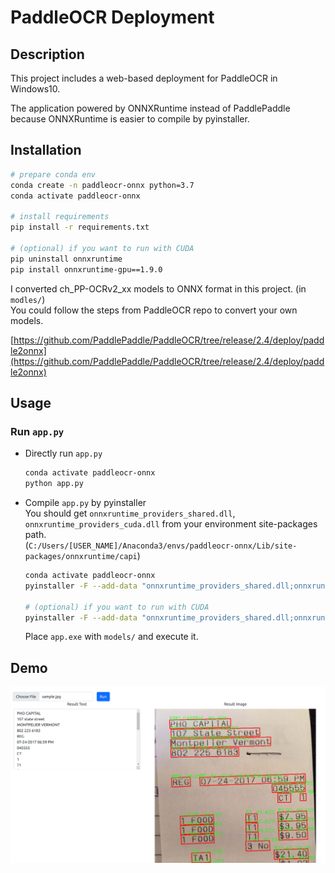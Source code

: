 # PaddleOCR Deployment
## Description
This project includes a web-based deployment for PaddleOCR in Windows10.

The application powered by ONNXRuntime instead of PaddlePaddle because ONNXRuntime is easier to compile by pyinstaller.

## Installation
```bash
# prepare conda env
conda create -n paddleocr-onnx python=3.7
conda activate paddleocr-onnx

# install requirements
pip install -r requirements.txt

# (optional) if you want to run with CUDA
pip uninstall onnxruntime
pip install onnxruntime-gpu==1.9.0
```

I converted ch_PP-OCRv2_xx models to ONNX format in this project. (in `modles/`)  
You could follow the steps from PaddleOCR repo to convert your own models.

[https://github.com/PaddlePaddle/PaddleOCR/tree/release/2.4/deploy/paddle2onnx](https://github.com/PaddlePaddle/PaddleOCR/tree/release/2.4/deploy/paddle2onnx)

## Usage
### Run `app.py`
- Directly run `app.py`
    ```bash
    conda activate paddleocr-onnx
    python app.py
    ```
- Compile `app.py` by pyinstaller  
    You should get `onnxruntime_providers_shared.dll`, `onnxruntime_providers_cuda.dll` from your environment site-packages path.  
    (`C:/Users/[USER_NAME]/Anaconda3/envs/paddleocr-onnx/Lib/site-packages/onnxruntime/capi`)

    ```bash
    conda activate paddleocr-onnx
    pyinstaller -F --add-data "onnxruntime_providers_shared.dll;onnxruntime/capi" --add-data "static/main.js;static" --add-data "templates/index.html;templates" app.py
 
    # (optional) if you want to run with CUDA
    pyinstaller -F --add-data "onnxruntime_providers_shared.dll;onnxruntime/capi" ----add-data "onnxruntime_providers_cuda.dll;onnxruntime/capi" --add-data "static/main.js;static" --add-data "templates/index.html;templates" app.py
    ```

    Place `app.exe` with `models/` and execute it.

## Demo
![](docs/web.png)
